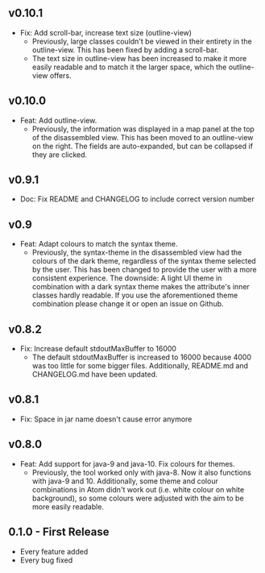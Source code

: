 ## v0.10.1
* Fix: Add scroll-bar, increase text size (outline-view)
    * Previously, large classes couldn't be viewed in their entirety in the
    outline-view. This has been fixed by adding a scroll-bar.
    * The text size in outline-view has been increased to make it more easily
    readable and to match it the larger space, which the outline-view offers.

## v0.10.0
* Feat: Add outline-view.
    * Previously, the information was displayed in a map panel at the top of the
    disassembled view. This has been moved to an outline-view on the right.
    The fields are auto-expanded, but can be collapsed if they are clicked.

## v0.9.1
* Doc: Fix README and CHANGELOG to include correct version number

## v0.9
* Feat: Adapt colours to match the syntax theme.
    * Previously, the syntax-theme in the disassembled view
    had the colours of the dark theme, regardless of the syntax
    theme selected by the user. This has been changed to provide
    the user with a more consistent experience.
    The downside: A light UI theme in combination with a dark syntax
    theme makes the attribute's inner classes hardly readable.
    If you use the aforementioned theme combination please change it
    or open an issue on Github.

## v0.8.2
* Fix: Increase default stdoutMaxBuffer to 16000
    * The default stdoutMaxBuffer is increased to 16000 because 4000
    was too little for some bigger files.
    Additionally, README.md and CHANGELOG.md have been updated.

## v0.8.1
* Fix: Space in jar name doesn't cause error anymore

## v0.8.0
* Feat: Add support for java-9 and java-10. Fix colours for themes.
    * Previously, the tool worked only with java-8. Now it also functions
    with java-9 and 10.
    Additionally, some theme and colour combinations
    in Atom didn't work out (i.e. white colour on white background), so
    some colours were adjusted with the aim to be more easily readable.

## 0.1.0 - First Release
* Every feature added
* Every bug fixed
